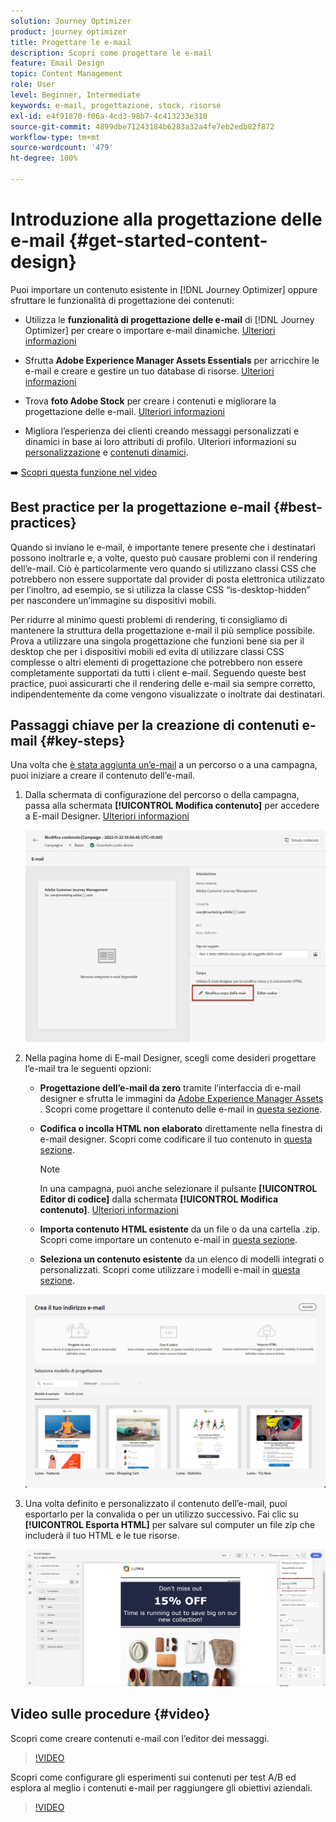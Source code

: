 ```yaml
---
solution: Journey Optimizer
product: journey optimizer
title: Progettare le e-mail
description: Scopri come progettare le e-mail
feature: Email Design
topic: Content Management
role: User
level: Beginner, Intermediate
keywords: e-mail, progettazione, stock, risorse
exl-id: e4f91870-f06a-4cd3-98b7-4c413233e310
source-git-commit: 4899dbe71243184b6283a32a4fe7eb2edb82f872
workflow-type: tm+mt
source-wordcount: '479'
ht-degree: 100%

---
```


# Introduzione alla progettazione delle e-mail {#get-started-content-design}

Puoi importare un contenuto esistente in [!DNL Journey Optimizer] oppure sfruttare le funzionalità di progettazione dei contenuti:

* Utilizza le **funzionalità di progettazione delle e-mail** di [!DNL Journey Optimizer] per creare o importare e-mail dinamiche. [Ulteriori informazioni](content-from-scratch.md)

* Sfrutta **Adobe Experience Manager Assets Essentials** per arricchire le e-mail e creare e gestire un tuo database di risorse. [Ulteriori informazioni](../content-management/assets.md)

* Trova **foto Adobe Stock** per creare i contenuti e migliorare la progettazione delle e-mail. [Ulteriori informazioni](../content-management/stock.md)

* Migliora l’esperienza dei clienti creando messaggi personalizzati e dinamici in base ai loro attributi di profilo. Ulteriori informazioni su [personalizzazione](../personalization/personalize.md) e [contenuti dinamici](../personalization/get-started-dynamic-content.md).

➡️ [Scopri questa funzione nel video](#video)

## Best practice per la progettazione e-mail {#best-practices}

Quando si inviano le e-mail, è importante tenere presente che i destinatari possono inoltrarle e, a volte, questo può causare problemi con il rendering dell’e-mail. Ciò è particolarmente vero quando si utilizzano classi CSS che potrebbero non essere supportate dal provider di posta elettronica utilizzato per l’inoltro, ad esempio, se si utilizza la classe CSS “is-desktop-hidden” per nascondere un’immagine su dispositivi mobili.

Per ridurre al minimo questi problemi di rendering, ti consigliamo di mantenere la struttura della progettazione e-mail il più semplice possibile. Prova a utilizzare una singola progettazione che funzioni bene sia per il desktop che per i dispositivi mobili ed evita di utilizzare classi CSS complesse o altri elementi di progettazione che potrebbero non essere completamente supportati da tutti i client e-mail. Seguendo queste best practice, puoi assicurarti che il rendering delle e-mail sia sempre corretto, indipendentemente da come vengono visualizzate o inoltrate dai destinatari.

## Passaggi chiave per la creazione di contenuti e-mail {#key-steps}

Una volta che [è stata aggiunta un’e-mail](create-email.md) a un percorso o a una campagna, puoi iniziare a creare il contenuto dell’e-mail.

1. Dalla schermata di configurazione del percorso o della campagna, passa alla schermata **[!UICONTROL Modifica contenuto]** per accedere a E-mail Designer. [Ulteriori informazioni](create-email.md#define-email-content)

   ![](assets/email_designer_edit_email_body.png)

1. Nella pagina home di E-mail Designer, scegli come desideri progettare l’e-mail tra le seguenti opzioni:

   * **Progettazione dell’e-mail da zero** tramite l’interfaccia di e-mail designer e sfrutta le immagini da [Adobe Experience Manager Assets ](../content-management/assets.md). Scopri come progettare il contenuto delle e-mail in [questa sezione](content-from-scratch.md).

   * **Codifica o incolla HTML non elaborato** direttamente nella finestra di e-mail designer. Scopri come codificare il tuo contenuto in [questa sezione](code-content.md).

     >[!NOTE]
     >
     >In una campagna, puoi anche selezionare il pulsante **[!UICONTROL Editor di codice]** dalla schermata **[!UICONTROL Modifica contenuto]**. [Ulteriori informazioni](create-email.md#define-email-content)

   * **Importa contenuto HTML esistente** da un file o da una cartella .zip. Scopri come importare un contenuto e-mail in [questa sezione](existing-content.md).

   * **Seleziona un contenuto esistente** da un elenco di modelli integrati o personalizzati. Scopri come utilizzare i modelli e-mail in [questa sezione](../email/use-email-templates.md).

   ![](assets/email_designer_create_options.png)

1. Una volta definito e personalizzato il contenuto dell’e-mail, puoi esportarlo per la convalida o per un utilizzo successivo. Fai clic su **[!UICONTROL Esporta HTML]** per salvare sul computer un file zip che includerà il tuo HTML e le tue risorse.

   ![](assets/email_designer_export.png)

## Video sulle procedure {#video}

Scopri come creare contenuti e-mail con l’editor dei messaggi.

>[!VIDEO](https://video.tv.adobe.com/v/334150?quality=12)

Scopri come configurare gli esperimenti sui contenuti per test A/B ed esplora al meglio i contenuti e-mail per raggiungere gli obiettivi aziendali.

>[!VIDEO](https://video.tv.adobe.com/v/3419893)
